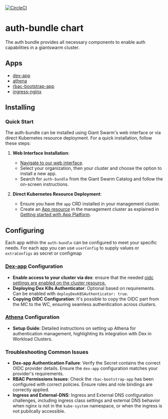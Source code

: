 [![CircleCI](https://circleci.com/gh/giantswarm/auth-bundle.svg?style=shield)](https://circleci.com/gh/giantswarm/auth-bundle)

# auth-bundle chart

The auth bundle provides all necessary components to enable auth capabilities in a giantswarm cluster.

## Apps

* [dex-app](https://github.com/giantswarm/dex-app)
* [athena](https://github.com/giantswarm/athena)
* [rbac-bootstrap-app](https://github.com/giantswarm/rbac-bootstrap-app)
* [ingress-nginx](https://github.com/giantswarm/ingress-nginx-app)

## Installing

### Quick Start

The auth-bundle can be installed using Giant Swarm's web interface or via direct Kubernetes resource deployment. For a quick installation, follow these steps:

1. **Web Interface Installation**:
   - [Navigate to our web interface](https://docs.giantswarm.io/ui-api/web/app-platform/#installing-an-app).
   - Select your organization, then your cluster and choose the option to install a new app.
   - Search for `auth-bundle` from the Giant Swarm Catalog and follow the on-screen instructions.

2. **Direct Kubernetes Resource Deployment**:
   - Ensure you have the `app` CRD installed in your management cluster.
   - Create an [App resource](https://docs.giantswarm.io/ui-api/management-api/crd/apps.application.giantswarm.io/) in the management cluster as explained in [Getting started with App Platform](https://docs.giantswarm.io/app-platform/getting-started/).

## Configuring

Each app within the `auth-bundle` can be configured to meet your specific needs. For each app you can use `userConfig` to supply values or `extraConfigs` as secret or configmap

### [Dex-app](https://github.com/giantswarm/dex-app) Configuration

- **Enable access to your cluster via dex**: ensure that the needed [oidc settings are enabled on the cluster resource.](https://docs.giantswarm.io/advanced/access-management/configure-dex-in-your-cluster/#configure-the-oidc-values-on-the-cluster-resource)
- **Deploying Dex K8s Authenticator**: Optional based on requirements. Can be enabled with `deployDexK8SAuthenticator: true`.
- **Copying OIDC Configuration**: It's possible to copy the OIDC part from the MC to the WC, ensuring seamless authentication across clusters.

### [Athena](https://github.com/giantswarm/athena) Configuration

- **Setup Guide**: Detailed instructions on setting up Athena for authentication management, highlighting its integration with Dex in Workload Clusters.

### Troubleshooting Common Issues

- **Dex-app Authentication Failure**: Verify the Secret contains the correct OIDC provider details. Ensure the `dex-app` configuration matches your provider's requirements.
- **RBAC Permissions Issues**: Check the `rbac-bootstrap-app` has been configured with correct policies. Ensure roles and role bindings are correctly applied.
- **Ingress and External-DNS**: Ingress and External DNS configuration challenges, including ingress class settings and external DNS behavior when nginx is not in the `kube-system` namespace, or when the ingress is not pubilcally accessible.
